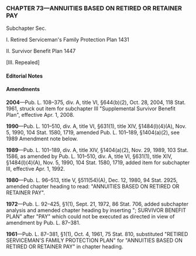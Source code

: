 ### **CHAPTER 73—ANNUITIES BASED ON RETIRED OR RETAINER PAY** ###

Subchapter Sec.

I. Retired Serviceman's Family Protection Plan 1431

II. Survivor Benefit Plan 1447

[III. Repealed]

#### **Editorial Notes** ####

#### Amendments ####

**2004**—Pub. L. 108–375, div. A, title VI, §644(b)(2), Oct. 28, 2004, 118 Stat. 1961, struck out item for subchapter III "Supplemental Survivor Benefit Plan", effective Apr. 1, 2008.

**1990**—Pub. L. 101–510, div. A, title VI, §631(1), title XIV, §1484(l)(4)(A), Nov. 5, 1990, 104 Stat. 1580, 1719, amended Pub. L. 101–189, §1404(a)(2), see 1989 Amendment note below.

**1989**—Pub. L. 101–189, div. A, title XIV, §1404(a)(2), Nov. 29, 1989, 103 Stat. 1586, as amended by Pub. L. 101–510, div. A, title VI, §631(1), title XIV, §1484(l)(4)(A), Nov. 5, 1990, 104 Stat. 1580, 1719, added item for subchapter III, effective Apr. 1, 1992.

**1980**—Pub. L. 96–513, title V, §511(54)(A), Dec. 12, 1980, 94 Stat. 2925, amended chapter heading to read: "ANNUITIES BASED ON RETIRED OR RETAINER PAY".

**1972**—Pub. L. 92–425, §1(1), Sept. 21, 1972, 86 Stat. 706, added subchapter analysis and amended chapter heading by inserting "; SURVIVOR BENEFIT PLAN" after "PAY" which could not be executed as directed in view of amendment by Pub. L. 87–381.

**1961**—Pub. L. 87–381, §1(1), Oct. 4, 1961, 75 Stat. 810, substituted "RETIRED SERVICEMAN'S FAMILY PROTECTION PLAN" for "ANNUITIES BASED ON RETIRED OR RETAINER PAY" in chapter heading.